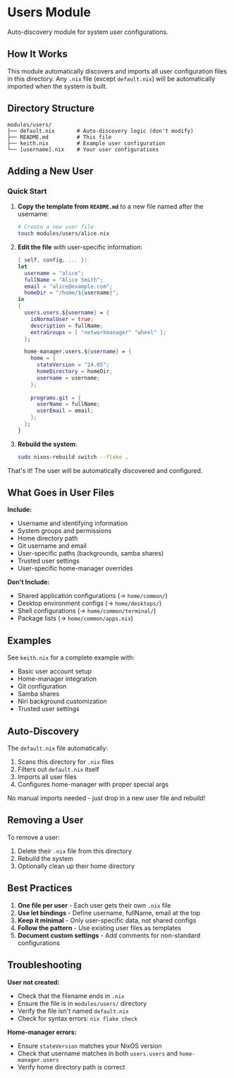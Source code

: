 # Users Module

Auto-discovery module for system user configurations.

## How It Works

This module automatically discovers and imports all user configuration files in this directory. Any `.nix` file (except `default.nix`) will be automatically imported when the system is built.

## Directory Structure

```
modules/users/
├── default.nix       # Auto-discovery logic (don't modify)
├── README.md         # This file
├── keith.nix         # Example user configuration
└── [username].nix    # Your user configurations
```

## Adding a New User

### Quick Start

1. **Copy the template from `README.md`** to a new file named after the username:
   ```bash
   # Create a new user file
   touch modules/users/alice.nix
   ```

2. **Edit the file** with user-specific information:
   ```nix
   { self, config, ... }:
   let
     username = "alice";
     fullName = "Alice Smith";
     email = "alice@example.com";
     homeDir = "/home/${username}";
   in
   {
     users.users.${username} = {
       isNormalUser = true;
       description = fullName;
       extraGroups = [ "networkmanager" "wheel" ];
     };

     home-manager.users.${username} = {
       home = {
         stateVersion = "24.05";
         homeDirectory = homeDir;
         username = username;
       };
       
       programs.git = {
         userName = fullName;
         userEmail = email;
       };
     };
   }
   ```

3. **Rebuild the system**:
   ```bash
   sudo nixos-rebuild switch --flake .
   ```

That's it! The user will be automatically discovered and configured.

## What Goes in User Files

**Include:**
- Username and identifying information
- System groups and permissions
- Home directory path
- Git username and email
- User-specific paths (backgrounds, samba shares)
- Trusted user settings
- User-specific home-manager overrides

**Don't Include:**
- Shared application configurations (→ `home/common/`)
- Desktop environment configs (→ `home/desktops/`)
- Shell configurations (→ `home/common/terminal/`)
- Package lists (→ `home/common/apps.nix`)

## Examples

See `keith.nix` for a complete example with:
- Basic user account setup
- Home-manager integration
- Git configuration
- Samba shares
- Niri background customization
- Trusted user settings

## Auto-Discovery

The `default.nix` file automatically:
1. Scans this directory for `.nix` files
2. Filters out `default.nix` itself
3. Imports all user files
4. Configures home-manager with proper special args

No manual imports needed - just drop in a new user file and rebuild!

## Removing a User

To remove a user:
1. Delete their `.nix` file from this directory
2. Rebuild the system
3. Optionally clean up their home directory

## Best Practices

1. **One file per user** - Each user gets their own `.nix` file
2. **Use let bindings** - Define username, fullName, email at the top
3. **Keep it minimal** - Only user-specific data, not shared configs
4. **Follow the pattern** - Use existing user files as templates
5. **Document custom settings** - Add comments for non-standard configurations

## Troubleshooting

**User not created:**
- Check that the filename ends in `.nix`
- Ensure the file is in `modules/users/` directory
- Verify the file isn't named `default.nix`
- Check for syntax errors: `nix flake check`

**Home-manager errors:**
- Ensure `stateVersion` matches your NixOS version
- Check that username matches in both `users.users` and `home-manager.users`
- Verify home directory path is correct
